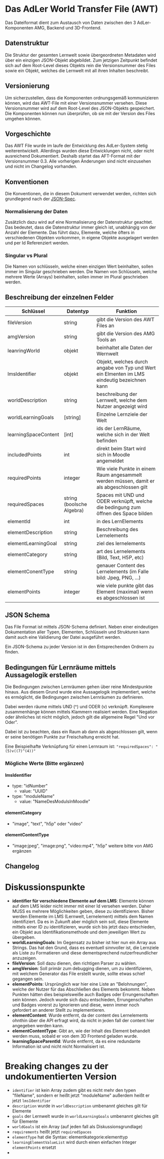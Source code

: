 # Das AdLer World Transfer File (AWT)
Das Dateiformat dient zum Austausch von Daten zwischen den 3 AdLer-Komponenten AMG, Backend und 3D-Frontend.

## Datenstruktur
Die Struktur der gesamten Lernwelt sowie übergeordneten Metadaten wird über ein einzigen JSON-Objekt abgebildet.
Zum jetzigen Zeitpunkt befindet sich auf dem Root-Level dieses Objekts rein die Versionsnummer des Files sowie ein Objekt, welches die Lernwelt mit all ihren
Inhalten beschreibt. 

## Versionierung
Um sicherzustellen, dass die Komponenten ordnungsgemäß kommunizieren können, wird das AWT-File mit einer Versionsnummer versehen. Diese Versionsnummer wird
auf dem Root-Level des JSON-Objekts gespeichert. Die Komponenten können nun überprüfen, ob sie mit der Version des Files umgehen können.

## Vorgeschichte
Das AWT File wurde im laufe der Entwicklung des AdLer-System stetig weiterentwickelt. Allerdings wurden diese Entwicklungen nicht, oder nicht ausreichend Dokumentiert. Deshalb startet das AFT-Format mit der Versionsnummer 0.3. Alle vorherigen Änderungen sind nicht einzusehen und nicht im Changelog vorhanden. 

## Konventionen
Die Konventionen, die in diesem Dokument verwendet werden, richten sich grundlegend nach der [JSON-Spec](https://www.json.org/json-de.html). 
### Normalisierung der Daten
Zusätzlich dazu wird auf eine Normalisierung der Datenstruktur geachtet. Das bedeutet, dass die Datenstruktur immer gleich ist, unabhängig von der Anzahl der
Elemente.  Das führt dazu, Elemente, welche öfters in verschiedenen Objekten
vorkommen, in eigene Objekte ausgelagert werden und per Id Referenziert werden. 
### Singular vs Plural
Die Namen von schlüsseln, welche einen einzigen Wert beinhalten, sollen immer im Singular geschrieben werden.
Die Namen von Schlüsseln, welche mehrere Werte (Arrays) beinhalten, sollen immer im Plural geschrieben werden.

## Beschreibung der einzelnen Felder
| Schlüssel            | Datentyp                  | Funktion                                                                                    |
|----------------------|---------------------------|---------------------------------------------------------------------------------------------|
| fileVersion          | string                    | gibt die Version des AWT Files an                                                           |
| amgVersion           | string                    | gibt die Version des AMG Tools an                                                           |
| leanringWorld        | objekt                    | beinhaltet alle Daten der Wernwelt                                                          |
| lmsIdentifier        | objekt                    | Objekt, welches durch angabe von Typ und Wert ein Elmenten im LMS eindeutig bezeichnen kann |
| worldDescription     | string                    | beschreibung der Lernwelt, welche dem Nutzer angezeigt wird                                 |
| worldLearningGoals   | [string]                  | Einzelne Lernziele der Welt                                                                 |
| learningSpaceContent | [int]                     | ids der LernRäume, welche sich in der Welt befinden                                         |
| includedPoints       | int                       | direkt beim Start wird sich in Moodle angemeldet                                            |
| requiredPoints       | integer                    | Wie viele Punkte in einem Raum angesammelt werden müssen, damit er als abgeschlossen gilt  |
| requiredSpaces       | string (boolsche Algebra) | Spaces mit UND und ODER verknüpft, welche die bedingung zum öffnen des Space bilden        |
| elementId            | int                       | in des LernElements                                                                         |
| elementDescription   | string                    | Beschreibung des Lernelements                                                               |
| elementLearningGoal  | string                    | ziel des lernelements                                                                       |
| elementCategory      | string                    | art des Lernelements (Bild, Text, H5P, etc)                                                 |
| elementConentType    | string                    | genauer Content des Lernelements (im Falle bild: Jpeg, PNG, ...)                            |
| elementPoints        | integer                   | wie viele punkte gibt das Element (maximal) wenn es abgeschlossen ist                       |

## JSON Schema
Das File Format ist mittels JSON-Schema definiert. Neben einer eindeutigen Dokumentation aller Typen, Elementen, Schlüsseln und Strukturen kann damit auch eine Validierung der Datei ausgeführt werden. 

Ein JSON-Schema zu jeder Version ist in den Entsprechenden Ordnern zu finden.

## Bedingungen für Lernräume mittels Aussagelogik erstellen
Die Bedingungen zwischen Lernräumen gehen über reine Mindestpunkte hinaus. Aus diesem Grund wurde eine Aussagelogik implementiert, welche es ermöglicht, die Bedingungen zwischen Lernräumen zu definieren. 

Dabei werden räume mittels UND (^) und ODER (v) verknüpft. Komplexere zusammenhänge können mittels Klammern realisiert werden. Eine Negation oder ähnliches ist nicht möglich, jedoch gilt die allgemeine Regel "Und vor Oder".

Dabei ist zu beachten, dass ein Raum ab dann als abgeschlossen gilt, wenn er seine benötigen Punkte zur Freischaltung erreicht hat.

Eine Beispielhafte Verknüpfung für einen Lernraum ist: `"requiredSpaces": "(5)v((7)^(4))"`

### Mögliche Werte (Bitte ergänzen)
#### lmsIdentifier
- type: "idNumber"
  - value: "UUID"
- type: "moduleName"
  - value: "NameDesModulsInMoodle"

#### elementCategory
- "image", "text", "h5p" oder "video"

#### elementContentType
- "image:jpeg", "image:png", "video:mp4", "h5p" weitere bitte von AMG ergänzen 

## Changelog

# Diskussionspunkte
- **identifier für verschiedene Elemente auf dem LMS**: Elemente können auf dem LMS leider nicht immer mit einer Id versehen werden. Daher MUSS es mehrere Möglichkeiten geben, diese zu identifizieren. Bisher werden Elemente im LMS (Lernwelt, Lernelement) mittels dem Namen identifiziert. Da es in Zukunft aber möglich sein soll, diese Elemente mittels einer ID zu identifizieren, wurde sich bis jetzt dazu entschieden, ein Objekt aus Identifikationsmethode und dem jeweiligen Wert zu übergeben. 
- **worldLearningGoals**: Im Gegensatz zu bisher ist hier nun ein Array aus Strings. Das hat den Grund, dass es eventuell sinnvoller ist, die Lernziele als Liste zu Formatieren und diese dementsprechend nutzerfreundlicher anzuzeigen. 
- **fileVersion**: Soll dazu dienen, den richtigen Parser zu wählen.
- **amgVersion**: Soll primär zum debugging dienen, um zu identifizieren, mit welchem Generator das File erstellt wurde, sollte etwas schief gegangen sein.
- **elementPoints**: Ursprünglich war hier eine Liste an "Belohnungen", welche der Nutzer für das Abschließen des Elements bekommt. Neben Punkten hätten dies beispielsweiße auch Badges oder Errungenschaften sein können. Jedoch wurde sich dazu entschieden, Errungenschaften und Badges vorerst zu Ignorieren und diese, wenn immer noch gefordert an anderer Stellt zu implementieren.
- **elementContent**: Wurde entfernt, da der content des Lernelements ohnthin über die API erfragt wird, da nicht in jeden fall der content hier angegeben werden kann.
- **elementContentType**: Gibt an, wie der Inhalt des Element behandelt werden muss, sobald er von dem 3D Frontend geladen wurde. 
- **learningSpaceParentId**: Wurde entfernt, da es eine redundante Information ist und nicht nicht Normalisiert ist.

# Breaking changes zu der undokumentierten Version
- `identifier` ist kein Array zudem gibt es nicht mehr den typen "fileName", sondern er heißt jetzt "moduleName" außerdem heißt er jetzt `lmsIdentifier`
- `description` wurde in `worldDescription` umbenannt gleiches gilt für Elemente
- `goals` der Lernwelt wurde in `worldLearningGoals` umbenannt gleiches gilt für Elemente
- `worldGoals` ist ein Array (auf jeden fall als Diskussionsgrundlage)
- `requirements` heißt jetzt `requiredSpaces`
- `elementType` hat die Syntax: elementkategorie:elementtyp
- `learningElementValueList` wird durch einen einfachen Integer `elementPoints` ersetzt
- 